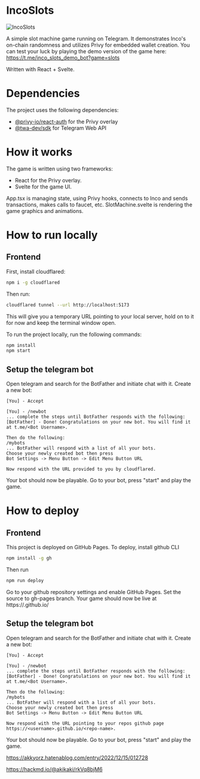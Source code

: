 # IncoSlots

![IncoSlots](./public/telegram_banner.jpg)

A simple slot machine game running on Telegram. It demonstrates Inco's on-chain randomness and utilizes Privy for embedded wallet creation.
You can test your luck by playing the demo version of the game here:
https://t.me/inco_slots_demo_bot?game=slots

Written with React + Svelte.

# Dependencies

The project uses the following dependencies:

- [@privy-io/react-auth](https://www.npmjs.com/package/@privy-io/react-auth) for the Privy overlay
- [@twa-dev/sdk](https://www.npmjs.com/package/@twa-dev/sdk) for Telegram Web API

# How it works

The game is written using two frameworks:

- React for the Privy overlay.
- Svelte for the game UI.

App.tsx is managing state, using Privy hooks, connects to Inco and sends transactions, makes calls to faucet, etc.
SlotMachine.svelte is rendering the game graphics and animations.

# How to run locally

## Frontend

First, install cloudflared:

```bash
npm i -g cloudflared
```

Then run:

```bash
cloudflared tunnel --url http://localhost:5173
```

This will give you a temporary URL pointing to your local server, hold on to it for now and keep the terminal window open.

To run the project locally, run the following commands:

```bash
npm install
npm start
```

## Setup the telegram bot

Open telegram and search for the BotFather and initiate chat with it. Create a new bot:

```
[You] - Accept

[You] - /newbot
... complete the steps until BotFather responds with the following:
[BotFather] - Done! Congratulations on your new bot. You will find it at t.me/<Bot Username>.

Then do the following:
/mybots
... BotFather will respond with a list of all your bots.
Choose your newly created bot then press
Bot Settings -> Menu Button -> Edit Menu Button URL

Now respond with the URL provided to you by cloudflared.
```

Your bot should now be playable. Go to your bot, press "start" and play the game.

# How to deploy

## Frontend

This project is deployed on GitHub Pages. To deploy, install github CLI

```bash
npm install -g gh
```

Then run

```bash
npm run deploy
```

Go to your github repository settings and enable GitHub Pages. Set the source to gh-pages branch.
Your game should now be live at https://<username>.github.io/<repo-name>

## Setup the telegram bot

Open telegram and search for the BotFather and initiate chat with it. Create a new bot:

```
[You] - Accept

[You] - /newbot
... complete the steps until BotFather responds with the following:
[BotFather] - Done! Congratulations on your new bot. You will find it at t.me/<Bot Username>.

Then do the following:
/mybots
... BotFather will respond with a list of all your bots.
Choose your newly created bot then press
Bot Settings -> Menu Button -> Edit Menu Button URL

Now respond with the URL pointing to your repos github page https://<username>.github.io/<repo-name>.
```

Your bot should now be playable. Go to your bot, press "start" and play the game.

https://akkyorz.hatenablog.com/entry/2022/12/15/012728

https://hackmd.io/@akikaki/rkVq8bjM6
